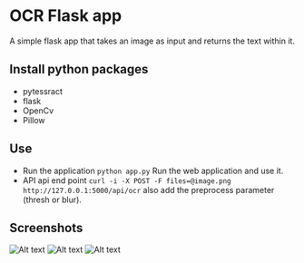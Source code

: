 # OCR Flask app
A simple flask app that takes an image as input and returns the text within it.

## Install python packages
- pytessract
- flask
- OpenCv
- Pillow

## Use 
  - Run the application
    ```python app.py```
    Run the web application and use it.
  - API
    api end point
    ```curl -i -X POST -F files=@image.png http://127.0.0.1:5000/api/ocr```
    also add the preprocess parameter (thresh or blur).

## Screenshots

![Alt text](/static/screenshots/1.png?raw=true )
![Alt text](/static/screenshots/2.png?raw=true )
![Alt text](/static/screenshots/3.png?raw=true )
